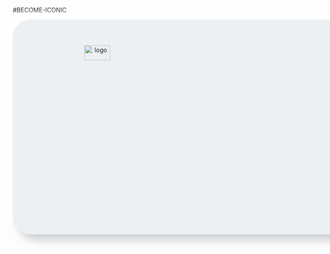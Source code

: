 #BECOME-ICONIC

<div style="display: inline-block; justify-content: center;">

<div style="width:700px; height: 400px; padding: 60px 35px 35px;
            border-radius: 40px; 
            background: #ecf0f3;
            box-shadow: 13px 13px 20px #cbced1,
            -13px -13px 20px #ffffff"
            title="showcard">  
            
<div style="margin: 0 5px;  
            border-radius: 40px; 
            position: relative;
            left: 30px;
            bottom: 10px;
            background: #FF0000;
            box-shadow: 13px 13px 20px #cbced1,
            -13px -13px 20px #ffffff"
            title="mark" alt="mark" width="120" height="120"> 
            
<div style="margin: 0 5px;  
            border-radius: 0.5; 
            position: relative;
            left: 90px;
            bottom: 10px;
            background: #FF7F00;
            linear-gradient(360deg, white, #FF7F00);
            box-shadow: 13px 13px 20px #cbced1,
            -13px -13px 20px #ffffff"
            title="hold" alt="hold" width="60" height="60"> 
            
 <div style="margin: 0 5px;  
            border-radius: 30px; 
            position: relative;
            left: 150px;
            bottom: 10px;
            background: #00FFFF;
            box-shadow: 13px 13px 20px #cbced1,
            -13px -13px 20px #ffffff"
            title="score" alt="score" width="120" height="60"> 

</div>

<img style="justify-content: center; text-align: center; position: absolute;
            top: 5px;" title="logo" src="https://github.com/vincentlesang/vincentlesang.github.io/blob/master/logosubs.png" width="60" height="34"> 

</div> 



